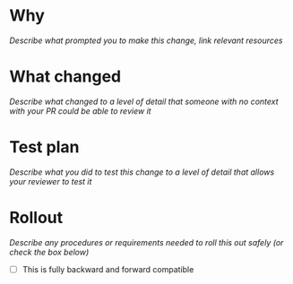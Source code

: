 Why
===

_Describe what prompted you to make this change, link relevant resources_

What changed
============

_Describe what changed to a level of detail that someone with no context with your PR could be able to review it_

Test plan
=========

_Describe what you did to test this change to a level of detail that allows your reviewer to test it_

Rollout
=======

_Describe any procedures or requirements needed to roll this out safely (or check the box below)_

- [ ] This is fully backward and forward compatible
